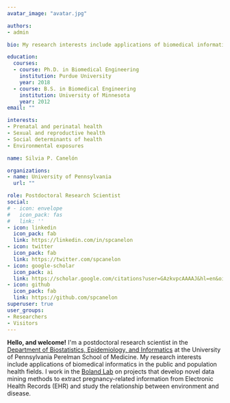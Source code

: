 ```yaml
---
avatar_image: "avatar.jpg"

authors:
- admin

bio: My research interests include applications of biomedical informatics in the public and population health fields.

education:
  courses:
  - course: Ph.D. in Biomedical Engineering
    institution: Purdue University
    year: 2018
  - course: B.S. in Biomedical Engineering
    institution: University of Minnesota
    year: 2012
email: ""

interests:
- Prenatal and perinatal health
- Sexual and reproductive health
- Social determinants of health
- Environmental exposures

name: Silvia P. Canelón

organizations:
- name: University of Pennsylvania
  url: ""

role: Postdoctoral Research Scientist
social:
# - icon: envelope
#   icon_pack: fas
#   link: ''
- icon: linkedin
  icon_pack: fab
  link: https://linkedin.com/in/spcanelon
- icon: twitter
  icon_pack: fab
  link: https://twitter.com/spcanelon
- icon: google-scholar
  icon_pack: ai
  link: https://scholar.google.com/citations?user=GAzkvpcAAAAJ&hl=en&oi=ao
- icon: github
  icon_pack: fab
  link: https://github.com/spcanelon
superuser: true
user_groups:
- Researchers
- Visitors
---
```


**Hello, and welcome!** I'm a postdoctoral research scientist in the [Department of Biostatistics, Epidemiology, and Informatics](https://www.dbei.med.upenn.edu/) at the University of Pennsylvania Perelman School of Medicine. My research interests include applications of biomedical informatics in the public and population health fields. I work in the [Boland Lab](https://www.med.upenn.edu/bolandlab/) on projects that develop novel data mining methods to extract pregnancy-related information from Electronic Health Records (EHR) and study the relationship between environment and disease.
